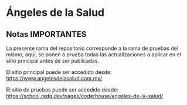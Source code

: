 # Ángeles de la Salud
## Notas IMPORTANTES

La presente rama del repositorio corresponde a la rama de pruebas del mismo, aquí, se ponen a prueba todas las actualizaciones a aplicar en el sitio principal antes de ser publicadas.

El sitio principal puede ser accedido desde: https://www.angelesdelasalud.com.mx/

El sitio de pruebas puede ser accedido desde: https://school.redg.dev/pages/coderhouse/angeles-de-la-salud/
